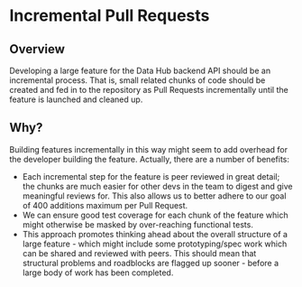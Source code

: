 # Incremental Pull Requests

## Overview

Developing a large feature for the Data Hub backend API should be an incremental
process.  That is, small related chunks of code should be created and fed in to
the repository as Pull Requests incrementally until the feature is launched and
cleaned up.

## Why?

Building features incrementally in this way might seem to add overhead for the
developer building the feature.  Actually, there are a number of benefits:

- Each incremental step for the feature is peer reviewed in great detail; the
  chunks are much easier for other devs in the team to digest and give meaningful
  reviews for. This also allows us to better adhere to our goal of 400 additions
  maximum per Pull Request.
- We can ensure good test coverage for each chunk of the feature which might
  otherwise be masked by over-reaching functional tests.
- This approach promotes thinking ahead about the overall structure of a large
  feature - which might include some prototyping/spec work which can be shared
  and reviewed with peers. This should mean that structural problems and 
  roadblocks are flagged up sooner - before a large body of work has been 
  completed.
